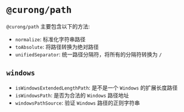 # `@curong/path`


`@curong/path` 主要包含以下的方法:

- `normalize`: 标准化字符串路径
- `toAbsolute`: 将路径转换为绝对路径
- `unifiedSeparator`: 统一路径分隔符，将所有的分隔符转换为 `/`

## `windows`

- `isWindowsExtendedLengthPath`: 是不是一个 `Windows` 的扩展长度路径
- `isWindowsPath`: 是否为合法的 `Windows` 路径地址
- `windowsPathSource`: 验证 `Windows` 路径的正则字符串
